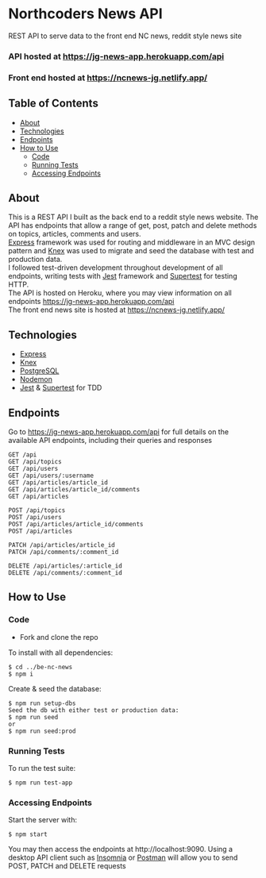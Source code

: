 # Northcoders News API

REST API to serve data to the front end NC news, reddit style news site</br>

### API hosted at https://jg-news-app.herokuapp.com/api

### Front end hosted at https://ncnews-jg.netlify.app/

## Table of Contents

- [About](#about)
- [Technologies](#technologies)
- [Endpoints](#endpoints)
- [How to Use](#how-to-use)
  - [Code](#code)
  - [Running Tests](#running-tests)
  - [Accessing Endpoints](#accessing-endpoints)

## About

This is a REST API I built as the back end to a reddit style news website. The API has endpoints that allow a range of get, post, patch and delete methods on topics, articles, comments and users.</br>
[Express](https://expressjs.com/) framework was used for routing and middleware in an MVC design pattern and [Knex](http://knexjs.org/) was used to migrate and seed the database with test and production data.</br>
I followed test-driven development throughout development of all endpoints, writing tests with [Jest](https://jestjs.io/) framework and [Supertest](https://www.npmjs.com/package/supertest) for testing HTTP.</br>
The API is hosted on Heroku, where you may view information on all endpoints https://jg-news-app.herokuapp.com/api </br>
The front end news site is hosted at https://ncnews-jg.netlify.app/

## Technologies

- [Express](https://expressjs.com/)
- [Knex](http://knexjs.org/)
- [PostgreSQL](https://www.npmjs.com/package/pg)
- [Nodemon](https://www.npmjs.com/package/nodemon)
- [Jest](https://jestjs.io/) & [Supertest](https://www.npmjs.com/package/supertest) for TDD

## Endpoints

Go to https://jg-news-app.herokuapp.com/api for full details on the available API endpoints, including their queries and responses

```http
GET /api
GET /api/topics
GET /api/users
GET /api/users/:username
GET /api/articles/article_id
GET /api/articles/article_id/comments
GET /api/articles

POST /api/topics
POST /api/users
POST /api/articles/article_id/comments
POST /api/articles

PATCH /api/articles/article_id
PATCH /api/comments/:comment_id

DELETE /api/articles/:article_id
DELETE /api/comments/:comment_id
```

## How to Use

### Code

- Fork and clone the repo

To install with all dependencies:

```
$ cd ../be-nc-news
$ npm i
```

Create & seed the database:

```
$ npm run setup-dbs
Seed the db with either test or production data:
$ npm run seed
or
$ npm run seed:prod
```

### Running Tests

To run the test suite:

```
$ npm run test-app
```

### Accessing Endpoints

Start the server with:

```
$ npm start
```

You may then access the endpoints at http://localhost:9090. Using a desktop API client such as [Insomnia](https://insomnia.rest/products/core/) or [Postman](https://www.postman.com/product/api-client/) will allow you to send POST, PATCH and DELETE requests
